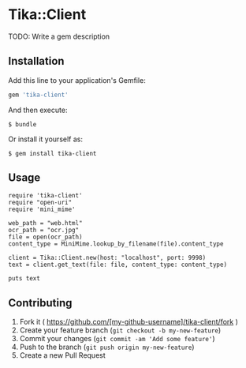 # Tika::Client

TODO: Write a gem description

## Installation

Add this line to your application's Gemfile:

```ruby
gem 'tika-client'
```

And then execute:

    $ bundle

Or install it yourself as:

    $ gem install tika-client

## Usage

```
require 'tika-client'
require "open-uri"
require 'mini_mime'

web_path = "web.html"
ocr_path = "ocr.jpg"
file = open(ocr_path)
content_type = MiniMime.lookup_by_filename(file).content_type

client = Tika::Client.new(host: "localhost", port: 9998)
text = client.get_text(file: file, content_type: content_type)

puts text
```

## Contributing

1. Fork it ( https://github.com/[my-github-username]/tika-client/fork )
2. Create your feature branch (`git checkout -b my-new-feature`)
3. Commit your changes (`git commit -am 'Add some feature'`)
4. Push to the branch (`git push origin my-new-feature`)
5. Create a new Pull Request
